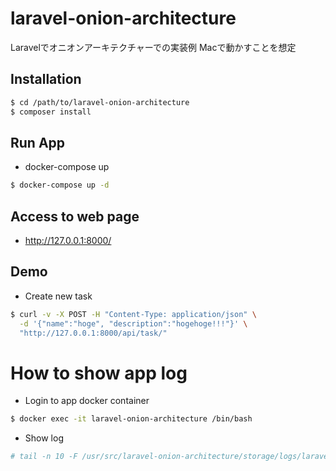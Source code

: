 # laravel-onion-architecture

Laravelでオニオンアーキテクチャーでの実装例
Macで動かすことを想定

## Installation

```bash
$ cd /path/to/laravel-onion-architecture
$ composer install
```

## Run App

- docker-compose up

```bash
$ docker-compose up -d
```

## Access to web page

- http://127.0.0.1:8000/

## Demo

- Create new task

```bash
$ curl -v -X POST -H "Content-Type: application/json" \
  -d '{"name":"hoge", "description":"hogehoge!!!"}' \
  "http://127.0.0.1:8000/api/task/"
```

# How to show app log

- Login to app docker container

```bash
$ docker exec -it laravel-onion-architecture /bin/bash
```

- Show log

```bash
# tail -n 10 -F /usr/src/laravel-onion-architecture/storage/logs/laravel.log
```

